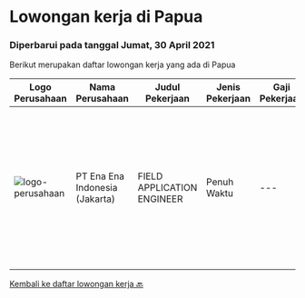 
  # Lowongan kerja di Papua

  ### Diperbarui pada tanggal Jumat, 30 April 2021

  Berikut merupakan daftar lowongan kerja yang ada di Papua

  |Logo Perusahaan | Nama Perusahaan | Judul Pekerjaan | Jenis Pekerjaan | Gaji Pekerjaan | Lokasi | Deskripsi | Tanggal diunggah | Pranala |
  | -------------- | --------------- | --------------- | --------- | --------- | -------------- | ------- | ----------- | ----------- |
  |![logo-perusahaan](https://image-service-cdn.seek.com.au/64b85e3aa2e588c81270eb30de69a6443b184393/ee4dce1061f3f616224767ad58cb2fc751b8d2dc)|PT Ena Ena Indonesia (Jakarta)|FIELD APPLICATION ENGINEER|Penuh Waktu|---|Papua|ENA INDONESIA adalah perusahaan solusi IT di bidang kesehatan, pendidikan dan pemerintahan, mencari  FIELD APPLICATION ENGINEER Yang terbeban untuk...|Rabu, 21 April 2021|https://www.jobstreet.co.id/id/job/field-application-engineer-3504960?token=0~04a7f27d-0d9f-41c0-9709-67c3fd17c39d&sectionRank=1&jobId=jobstreet-id-job-3504960|


  [Kembali ke daftar lowongan kerja 🔙](../README.md#daftar-lowongan-kerja)
  